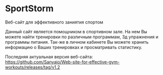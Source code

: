 # SportStorm

Веб-сайт для эффективного заниятия спортом

Данный сайт является помощником в спортивном зале. На нем Вы можете найти тренировки по различным программам, 3д упражнения и программы питания. Так-же в личном кабинете Вы можете хранить информацию о Ваших тренировках и просматривать статистику.

Последняя актуальная версия веб-сайта: https://github.com/Sanyajo/Web-site-for-effective-gym-workouts/releases/tag/v1.2
